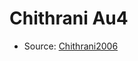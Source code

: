 <a name="material" />

# Chithrani Au4
<script type="application/ld+json">
  {
    "@context": "https://schema.org/",
    "@type": "ChemicalSubstance",
    "http://purl.org/dc/terms/conformsTo":
      {
        "@type": "CreativeWork",
        "@id": "https://bioschemas.org/profiles/ChemicalSubstance/0.4-RELEASE/"
      },
    "@id": "https://egonw.github.io/nanowiki/nanowiki419.html#material",
    "name": "Chithrani Au4",
    "sameAs": "http://127.0.0.1/mediawiki/index.php/Special:URIResolver/Chithrani_Au4"
  }
</script>


* Source: [Chithrani2006](http://127.0.0.1/mediawiki/index.php/Special:URIResolver/Chithrani2006)

